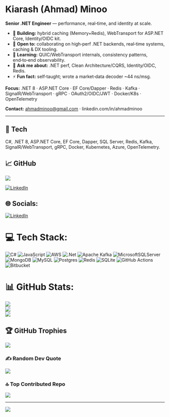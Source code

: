 # Kiarash (Ahmad) Minoo

**Senior .NET Engineer** — performance, real‑time, and identity at scale.

* 🔭 **Building:** hybrid caching (Memory+Redis), WebTransport for ASP.NET Core, Identity/OIDC kit.
* 🤝 **Open to:** collaborating on high‑perf .NET backends, real‑time systems, caching & DX tooling.
* 🌱 **Learning:** QUIC/WebTransport internals, consistency patterns, end‑to‑end observability.
* 💬 **Ask me about:** .NET perf, Clean Architecture/CQRS, Identity/OIDC, Redis.
* ⚡ **Fun fact:** self‑taught; wrote a market‑data decoder ~44 ns/msg.

**Focus:** .NET 8 · ASP.NET Core · EF Core/Dapper · Redis · Kafka · SignalR/WebTransport · gRPC · OAuth2/OIDC/JWT · Docker/K8s · OpenTelemetry

**Contact:** [ahmadminoo@gmail.com](mailto:ahmadminoo@gmail.com) · linkedin.com/in/ahmadminoo

---

## 🔧 Tech

C#, .NET 8, ASP.NET Core, EF Core, Dapper, SQL Server, Redis, Kafka, SignalR/WebTransport, gRPC, Docker, Kubernetes, Azure, OpenTelemetry.

## 📈 GitHub

![](https://github-readme-stats.vercel.app/api/top-langs/?username=KiarashMinoo\&theme=dark\&hide_border=false\&layout=compact)

[![LinkedIn](https://img.shields.io/badge/LinkedIn-%230077B5.svg?logo=linkedin\&logoColor=white)](https://linkedin.com/in/ahmadminoo)


## 🌐 Socials:
[![LinkedIn](https://img.shields.io/badge/LinkedIn-%230077B5.svg?logo=linkedin&logoColor=white)](https://linkedin.com/in/ahmadminoo) 

# 💻 Tech Stack:
![C#](https://img.shields.io/badge/c%23-%23239120.svg?style=for-the-badge&logo=csharp&logoColor=white) ![JavaScript](https://img.shields.io/badge/javascript-%23323330.svg?style=for-the-badge&logo=javascript&logoColor=%23F7DF1E) ![AWS](https://img.shields.io/badge/AWS-%23FF9900.svg?style=for-the-badge&logo=amazon-aws&logoColor=white) ![.Net](https://img.shields.io/badge/.NET-5C2D91?style=for-the-badge&logo=.net&logoColor=white) ![Apache Kafka](https://img.shields.io/badge/Apache%20Kafka-000?style=for-the-badge&logo=apachekafka) ![MicrosoftSQLServer](https://img.shields.io/badge/Microsoft%20SQL%20Server-CC2927?style=for-the-badge&logo=microsoft%20sql%20server&logoColor=white) ![MongoDB](https://img.shields.io/badge/MongoDB-%234ea94b.svg?style=for-the-badge&logo=mongodb&logoColor=white) ![MySQL](https://img.shields.io/badge/mysql-4479A1.svg?style=for-the-badge&logo=mysql&logoColor=white) ![Postgres](https://img.shields.io/badge/postgres-%23316192.svg?style=for-the-badge&logo=postgresql&logoColor=white) ![Redis](https://img.shields.io/badge/redis-%23DD0031.svg?style=for-the-badge&logo=redis&logoColor=white) ![SQLite](https://img.shields.io/badge/sqlite-%2307405e.svg?style=for-the-badge&logo=sqlite&logoColor=white) ![GitHub Actions](https://img.shields.io/badge/github%20actions-%232671E5.svg?style=for-the-badge&logo=githubactions&logoColor=white) ![Bitbucket](https://img.shields.io/badge/bitbucket-%230047B3.svg?style=for-the-badge&logo=bitbucket&logoColor=white)
# 📊 GitHub Stats:
![](https://github-readme-stats.vercel.app/api?username=KiarashMinoo&theme=dark&hide_border=false&include_all_commits=true&count_private=true)<br/>
![](https://nirzak-streak-stats.vercel.app/?user=KiarashMinoo&theme=dark&hide_border=false)<br/>
![](https://github-readme-stats.vercel.app/api/top-langs/?username=KiarashMinoo&theme=dark&hide_border=false&include_all_commits=true&count_private=true&layout=compact)

## 🏆 GitHub Trophies
![](https://github-profile-trophy.vercel.app/?username=KiarashMinoo&theme=radical&no-frame=false&no-bg=false&margin-w=4)

### ✍️ Random Dev Quote
![](https://quotes-github-readme.vercel.app/api?type=horizontal&theme=radical)

### 🔝 Top Contributed Repo
![](https://github-contributor-stats.vercel.app/api?username=KiarashMinoo&limit=5&theme=dark&combine_all_yearly_contributions=true)

---
[![](https://visitcount.itsvg.in/api?id=KiarashMinoo&icon=0&color=0)](https://visitcount.itsvg.in)

<!-- Proudly created with GPRM ( https://gprm.itsvg.in ) -->

